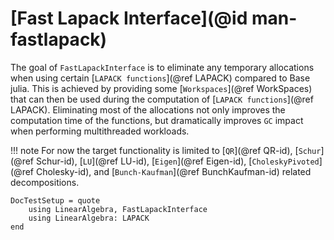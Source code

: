 # [Fast Lapack Interface](@id man-fastlapack)
The goal of `FastLapackInterface` is to eliminate any temporary allocations when using certain [`LAPACK functions`](@ref LAPACK) compared to Base julia. This is achieved by providing some [`Workspaces`](@ref WorkSpaces) that can then be used during the computation of [`LAPACK functions`](@ref LAPACK).
Eliminating most of the allocations not only improves the computation time of the functions, but dramatically improves `GC` impact when performing multithreaded workloads.

!!! note
    For now the target functionality is limited to [`QR`](@ref QR-id), [`Schur`](@ref Schur-id), [`LU`](@ref LU-id), [`Eigen`](@ref Eigen-id), [`CholeskyPivoted`](@ref Cholesky-id), and [`Bunch-Kaufman`](@ref BunchKaufman-id) related decompositions.

```@meta
DocTestSetup = quote
    using LinearAlgebra, FastLapackInterface
    using LinearAlgebra: LAPACK
end
```

